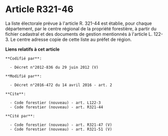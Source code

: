# Article R321-46

La liste électorale prévue à l'article R. 321-44 est établie, pour chaque département, par le centre régional de la propriété
forestière, à partir du fichier cadastral et des documents de gestion mentionnés à l'article L. 122-3. Le centre adresse
copie de cette liste au préfet de région.

**Liens relatifs à cet article**

	**Codifié par**:

	  - Décret n°2012-836 du 29 juin 2012 (V)

	**Modifié par**:

	  - Décret n°2016-472 du 14 avril 2016 - art. 2

	**Cite**:

	  - Code forestier (nouveau) - art. L122-3
	  - Code forestier (nouveau) - art. R321-44

	**Cité par**:

	  - Code forestier (nouveau) - art. R321-47 (V)
	  - Code forestier (nouveau) - art. R321-51 (V)
